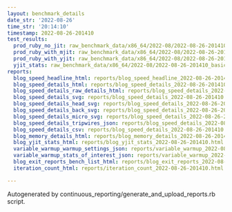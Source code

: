 ```yaml
---
layout: benchmark_details
date_str: '2022-08-26'
time_str: '20:14:10'
timestamp: 2022-08-26-201410
test_results:
  prod_ruby_no_jit: raw_benchmark_data/x86_64/2022-08/2022-08-26-201410_basic_benchmark_prod_ruby_no_jit.json
  prod_ruby_with_mjit: raw_benchmark_data/x86_64/2022-08/2022-08-26-201410_basic_benchmark_prod_ruby_with_mjit.json
  prod_ruby_with_yjit: raw_benchmark_data/x86_64/2022-08/2022-08-26-201410_basic_benchmark_prod_ruby_with_yjit.json
  yjit_stats: raw_benchmark_data/x86_64/2022-08/2022-08-26-201410_basic_benchmark_yjit_stats.json
reports:
  blog_speed_headline_html: reports/blog_speed_headline_2022-08-26-201410.html
  blog_speed_details_html: reports/blog_speed_details_2022-08-26-201410.html
  blog_speed_details_raw_details_html: reports/blog_speed_details_2022-08-26-201410.raw_details.html
  blog_speed_details_svg: reports/blog_speed_details_2022-08-26-201410.svg
  blog_speed_details_head_svg: reports/blog_speed_details_2022-08-26-201410.head.svg
  blog_speed_details_back_svg: reports/blog_speed_details_2022-08-26-201410.back.svg
  blog_speed_details_micro_svg: reports/blog_speed_details_2022-08-26-201410.micro.svg
  blog_speed_details_tripwires_json: reports/blog_speed_details_2022-08-26-201410.tripwires.json
  blog_speed_details_csv: reports/blog_speed_details_2022-08-26-201410.csv
  blog_memory_details_html: reports/blog_memory_details_2022-08-26-201410.html
  blog_yjit_stats_html: reports/blog_yjit_stats_2022-08-26-201410.html
  variable_warmup_warmup_settings_json: reports/variable_warmup_2022-08-26-201410.warmup_settings.json
  variable_warmup_stats_of_interest_json: reports/variable_warmup_2022-08-26-201410.stats_of_interest.json
  blog_exit_reports_bench_list_html: reports/blog_exit_reports_2022-08-26-201410.bench_list.html
  iteration_count_html: reports/iteration_count_2022-08-26-201410.html

---
```

Autogenerated by continuous_reporting/generate_and_upload_reports.rb script.
